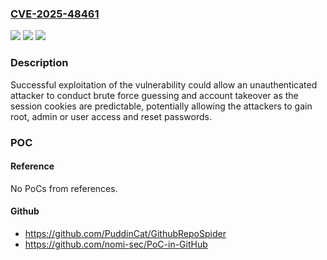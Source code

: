 ### [CVE-2025-48461](https://cve.mitre.org/cgi-bin/cvename.cgi?name=CVE-2025-48461)
![](https://img.shields.io/static/v1?label=Product&message=Advantech%20Wireless%20Sensing%20and%20Equipment%20(WISE)&color=blue)
![](https://img.shields.io/static/v1?label=Version&message=A2.01%20B00%20&color=brightgreen)
![](https://img.shields.io/static/v1?label=Vulnerability&message=n%2Fa&color=blue)

### Description

Successful exploitation of the vulnerability could allow an unauthenticated attacker to conduct brute force guessing and account takeover as the session cookies are predictable, potentially allowing the attackers to gain root, admin or user access and reset passwords.

### POC

#### Reference
No PoCs from references.

#### Github
- https://github.com/PuddinCat/GithubRepoSpider
- https://github.com/nomi-sec/PoC-in-GitHub

